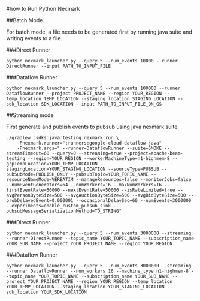<!--
    Licensed to the Apache Software Foundation (ASF) under one
    or more contributor license agreements.  See the NOTICE file
    distributed with this work for additional information
    regarding copyright ownership.  The ASF licenses this file
    to you under the Apache License, Version 2.0 (the
    "License"); you may not use this file except in compliance
    with the License.  You may obtain a copy of the License at

      http://www.apache.org/licenses/LICENSE-2.0

    Unless required by applicable law or agreed to in writing,
    software distributed under the License is distributed on an
    "AS IS" BASIS, WITHOUT WARRANTIES OR CONDITIONS OF ANY
    KIND, either express or implied.  See the License for the
    specific language governing permissions and limitations
    under the License.
-->

#how to Run Python Nexmark

##Batch Mode

For batch mode, a file needs to be generated first by running java suite and writing events to a file.

###Direct Runner

```shell script
python nexmark_launcher.py --query 5 --num_events 10000 --runner DirectRunner --input PATH_TO_INPUT_FILE
```

###Dataflow Runner

```shell script
python nexmark_launcher.py --query 5 --num_events 100000 --runner DataflowRunner --project PROJECT_NAME --region YOUR_REGION --temp_location TEMP_LOCATION --staging_location STAGING_LOCATION --sdk_location SDK_LOCATION --input PATH_TO_INPUT_FILE_ON_GS
```

##Streaming mode

First generate and publish events to pubsub using java nexmark suite:
```shell script
./gradlew :sdks:java:testing:nexmark:run \
    -Pnexmark.runner=":runners:google-cloud-dataflow-java"
    -Pnexmark.args=" --runner=DataflowRunner --suite=SMOKE --streamTimeout=60 --query=0 --streaming=true --project=apache-beam-testing --region=YOUR_REGION --workerMachineType=n1-highmem-8 --gcpTempLocation=YOUR_TEMP_LOCATION --stagingLocation=YOUR_STAGING_LOCATION --sourceType=PUBSUB --pubSubMode=PUBLISH_ONLY --pubsubTopic=YOUR_TOPIC_NAME --resourceNameMode=VERBATIM --manageResources=false --monitorJobs=false --numEventGenerators=64 --numWorkers=16 --maxNumWorkers=16 --firstEventRate=50000 --nextEventRate=50000 --isRateLimited=true --avgPersonByteSize=500 --avgAuctionByteSize=500 --avgBidByteSize=500 --probDelayedEvent=0.000001 --occasionalDelaySec=60 --numEvents=3000000 --experiments=enable_custom_pubsub_sink --pubsubMessageSerializationMethod=TO_STRING"
```

###Direct Runner

```shell script
python nexmark_launcher.py --query 5 --num_events 3000000 --streaming --runner DirectRunner --topic_name YOUR_TOPIC_NAME --subscription_name YOUR_SUB_NAME --project YOUR_PROJECT_NAME --region YOUR_REGION
```

###Dataflow Runner

```shell script
python nexmark_launcher.py --query 5 --num_events 3000000 --streaming --runner DataflowRunner --num_workers 16 --machine_type n1-highmem-8 --topic_name YOUR_TOPIC_NAME --subscription_name YOUR_SUB_NAME --project YOUR_PROJECT_NAME --region YOUR_REGION --temp_location YOUR_TEMP_LOCATION --staging_location YOUR_STAGING_LOCATION --sdk_location YOUR_SDK_LOCATION
```
